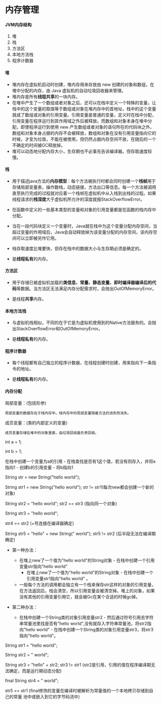 # 内存管理

#### JVM内存结构

1. 堆
2. 栈
3. 方法区
4. 本地方法栈
5. 程序计数器

#### 堆

* 堆内存在虚拟机启动时创建，堆内存用来存放由 new 创建的对象和数组，在堆中分配的内存，由 Java 虚拟机的自动垃圾回收器来管理。
* 堆内存是所有**线程共享**的一块内存。
* 在堆中产生了一个数组或者对象之后，还可以在栈中定义一个特殊的变量，让栈中的这个变量的取值等于数组或对象在堆内存中的首地址，栈中的这个变量就成了数组或对象的引用变量。引用变量是普通的变量，定义时在栈中分配，引用变量在程序运行到其作用域之外后被释放。而数组和对象本身在堆中分配，即使程序运行到使用 new 产生数组或者对象的语句所在的代码块之外，数组和对象本身占据的内存不会被释放，数组和对象在没有引用变量指向它的时候，才变为垃圾，不能在被使用，但仍然占据内存空间不放，在随后的一个不确定的时间被GC释放掉。
* 堆可以动态地分配内存大小，生存期也不必事先告诉编译器。但存取速度较慢。

#### 栈

* 用于描述java方法的**内存模型**：每个方法被执行时都会同时创建一个**栈帧**用于存储局部变量表，操作数栈，动态链接，方法出口等信息。每一个方法被调用直至执行完成的过程就对应着一个栈帧在虚拟机中从入栈到出栈的过程。如果线程请求的**栈深度**大于虚拟机所允许的深度就报StackOverflowError。

* 在函数中定义的一些基本类型的变量和对象的引用变量都是在函数的栈内存中分配。

* 当在一段代码块定义一个变量时，Java就在栈中为这个变量分配内存空间，当超过变量的作用域后，Java会自动释放掉为该变量分配的内存空间，该内存空间可以立即被另作它用。

* 栈存取速度比堆要快，但存在栈中的数据大小与生存期必须是确定的。

* 是**线程私有**的内存。

#### 方法区

* 用于存储已被虚拟机加载的**类信息、常量、静态变量、即时编译器编译后的代码**等数据。当方法区无法满足内存分配需求时，会抛出OutOfMemoryError。

* 是线程**共享**内存。

#### 本地方法栈

* 与虚拟机栈相似，不同的在于它是为虚拟机使用到的Native方法服务的。会抛出StackOverflowError和OutOfMemoryError。

* 是**线程私有**的内存。

#### 程序计数器

* 每个线程都有自己独立的程序计数器，在线程创建时创建，用来指向下一条指令的地址。

* 是**线程私有**的内存。

#### 内存分配

局部变量：\(包括形参\)

```
局部变量的数据存在于栈内存中。栈内存中的局部变量随着方法的消失而消失。
```

成员变量：\(类的内部定义的变量\)

```
成员变量存储在堆中的对象里面，由垃圾回收器负责回收。
```

int a = 1;

int b = 1;

在栈中创建一个变量为a的引用 - 在栈查找是否有1这个值，若没有则存入，并将a指向1 - 创建b的引用变量 - 将b指向1

String str  = new String\("hello world"\);

String str1 = new String\("hello world"\);                     str != str1\(每次new都会创建一个新的对象\)

String str2 = "hello world";                                          str2 == str3 \(指向同一个对象\)

String str3 = "hello world";

str4 == str2 \(+号连接在编译器确定\)

String str5 = "hello" + new String\(" world"\);               str5 != str2 \(后半段无法在编译期确定\)

* 第一种办法：

  * 在堆上new了一个值为"hello world"的String对象 - 在栈中创建一个引用变量str指向"hello world" 
    * 在堆上new了一个值为"hello world"的String对象 - 在栈中创建一个引用变量str1指向"hello world" 。
  * 一般每个方法的调用都会独立有一个栈来保存str这样的对象的引用变量，在方法返回后，栈会清空，所以引用变量会被清空掉。堆上的对象，如果没有其他的引用变量引用它，就会被Gc在某个合适的时候gc掉。

* 第二种办法：

  * 在栈中创建一个String类的对象引用变量str2 - 然后通过符号引用去字符串常量池里找是否有"hello world",没有就存入字符串常量池，将str2指向"hello world"  - 在栈中创建一个String类的对象引用变量str3，将str3指向"hello world"。 

String str1 = "hello world";

String str2 = " world";

String str3 = "hello" + str2;                           str3 != str1 \(str2是引用，引用的值在程序编译期无法确定，而是运行期动态分配\)

final String str4 = " world";

str5 == str1 \(final修饰的变量在编译时被解析为常量值的一个本地拷贝存储到自己的常量 池中或嵌入到它的字节码流中\)

